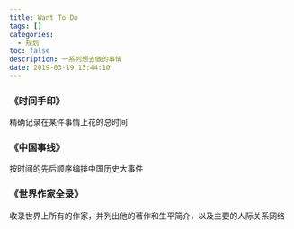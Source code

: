 ```yaml
---
title: Want To Do
tags: []
categories:
  - 规划
toc: false
description: 一系列想去做的事情
date: 2019-03-19 13:44:10
---
```


### 《时间手印》
精确记录在某件事情上花的总时间

### 《中国事线》
按时间的先后顺序编排中国历史大事件

### 《世界作家全录》
收录世界上所有的作家，并列出他的著作和生平简介，以及主要的人际关系网络